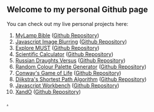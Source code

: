 ## Welcome to my personal Github page

You can check out my live personal projects here:

1. [MyLamp Bible](https://yewomhango.github.io/MyLamp/index.html) ([Github Repository](https://github.com/YewoMhango/MyLamp))
1. [Javascript Image Blurring](https://yewomhango.github.io/imageBlurJS/index.html) ([Github Repository](https://github.com/YewoMhango/imageBlurJS))
3. [Explore MUST](https://yewomhango.github.io/explore_must/index.html) ([Github Repository](https://github.com/YewoMhango/explore_must))
4. [Scientific Calculator](https://yewomhango.github.io/scientificCalculatorJS/index.html) ([Github Repository](https://github.com/YewoMhango/scientificCalculatorJS))
5. [Russian Draughts Versus](https://yewomhango.github.io/russianDraughtsVersus/index.html) ([Github Repository](https://github.com/YewoMhango/russianDraughtsVersus))
6. [Random Colour Palette Generator](https://yewomhango.github.io/randomColorPalleteGenerator/index.html) ([Github Repository](https://github.com/YewoMhango/randomColorPalleteGenerator))
7. [Conway's Game of Life](https://yewomhango.github.io/GameOfLife/index.html) ([Github Repository](https://github.com/YewoMhango/GameOfLife))
8. [Dijkstra's Shortest Path Algorithm](https://yewomhango.github.io/dijkstraAlgorithm/index.html) ([Github Repository](https://github.com/YewoMhango/dijkstraAlgorithm))
9. [Javascript Workbench](https://yewomhango.github.io/WorkbenchJS/index.html) ([Github Repository](https://github.com/YewoMhango/WorkbenchJS))
10. [XandO](https://yewomhango.github.io/XandO/index.html) ([Github Repository](https://github.com/YewoMhango/XandO))

[.](http://keepitmusic.com)
